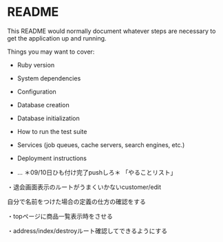 # README

This README would normally document whatever steps are necessary to get the
application up and running.

Things you may want to cover:

* Ruby version

* System dependencies

* Configuration

* Database creation

* Database initialization

* How to run the test suite

* Services (job queues, cache servers, search engines, etc.)

* Deployment instructions

* ...
＊09/10日ひも付け完了pushしろ＊
「やることリスト」

・退会画面表示のルートがうまくいかないcustomer/edit

自分で名前をつけた場合の定義の仕方の確認をする

・topページに商品一覧表示時をさせる

・address/index/destroyルート確認してできるようにする